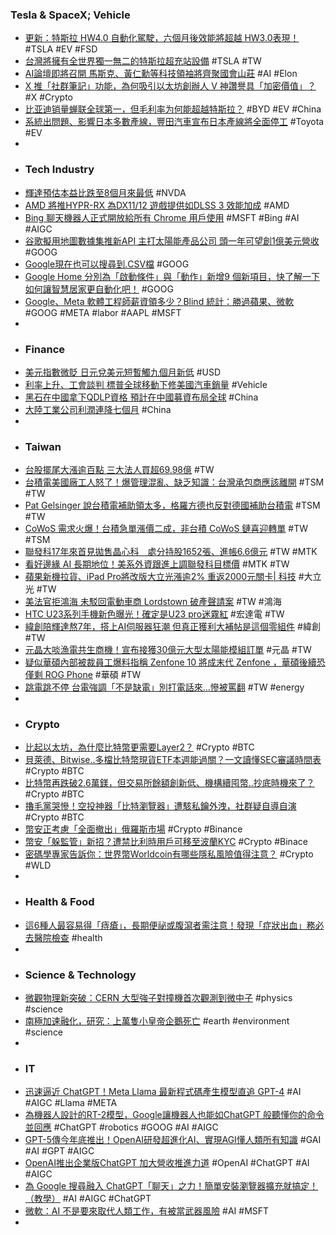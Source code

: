 ### Tesla & SpaceX; Vehicle
- [更新：特斯拉 HW4.0 自動化駕駛，六個月後效能將超越 HW3.0表現！](https://wuangus.cc/tesla-fsd-delayed-push-hw4/) #TSLA #EV #FSD
- [台灣將擁有全世界獨一無二的特斯拉超充站設備](https://technews.tw/2023/08/29/tesla-supercharger-with-monitor-taiwan-only/) #TSLA #TW
- [AI論壇即將召開 馬斯克、黃仁勳等科技領袖將齊聚國會山莊](https://news.cnyes.com/news/id/5305126) #AI #Elon
- [X 推「社群筆記」功能，為何吸引以太坊創辦人 V 神讚譽具「加密價值」？](https://www.inside.com.tw/article/32630-Vitalik-Buterin-X-Community-Notes) #X #Crypto
- [比亚迪销量蝉联全球第一，但毛利率为何能超越特斯拉？](https://gu.qq.com/resources/shy/news/detail-v2/index.html#/?id=nesSN202308291439128211ffca&s=b) #BYD #EV #China
- [系統出問題、影響日本多數產線，豐田汽車宣布日本產線將全面停工](https://news.u-car.com.tw/news/article/75988) #Toyota #EV
-
- ### Tech Industry
- [輝達預估本益比跌至8個月來最低](https://news.cnyes.com/news/id/5305117) #NVDA
- [AMD 將推HYPR-RX 為DX11/12 遊戲提供如DLSS 3 效能加成](https://www.coolaler.com/index/amd-將推-hypr-rx-為-dx11-12-遊戲提供如-dlss-3-效能加成/) #AMD
- [Bing 聊天機器人正式開放給所有 Chrome 用戶使用](https://www.newmobilelife.com/2023/08/29/bing-chat-support-chrome/) #MSFT #Bing #AI #AIGC
- [谷歌擬用地圖數據集推新API 主打太陽能產品公司 頭一年可望創1億美元營收](https://news.cnyes.com/news/id/5305122) #GOOG
- [Google現在也可以搜尋到.CSV檔](https://www.ithome.com.tw/news/158471) #GOOG
- [Google Home 分別為「啟動條件」與「動作」新增9 個新項目，快了解一下如何讓智慧居家更自動化吧！](https://www.kocpc.com.tw/archives/507906) #GOOG
- [Google、Meta 軟體工程師薪資領多少？Blind 統計：勝過蘋果、微軟](https://technews.tw/2023/08/29/what-are-the-pay-bands-for-software-engineers-at-amazon-apple-google-meta-microsoft/) #GOOG #META #labor #AAPL #MSFT
-
- ### Finance
- [美元指數微貶 日元兌美元短暫觸九個月新低](https://m.cnyes.com/news/id/5305114) #USD
- [利率上升、工會談判 標普全球移動下修美國汽車銷量](https://m.cnyes.com/news/id/5305024) #Vehicle
- [黑石在中國拿下QDLP資格 預計在中國募資布局全球](https://news.cnyes.com/news/id/5304474) #China
- [大陸工業公司利潤連降七個月](https://www.epochtimes.com/b5/23/8/28/n14062448.htm) #China
-
- ### Taiwan
- [台股擺尾大漲逾百點 三大法人買超69.98億](https://news.cnyes.com/news/id/5305947) #TW
- [台積電美國廠工人怒了！爆管理混亂、缺乏知識：台灣承包商應該離開](https://www.setn.com/News.aspx?NewsID=1345628) #TSM #TW
- [Pat Gelsinger 說台積電補助領太多，格羅方德也反對德國補助台積電](https://technews.tw/2023/08/29/globalfoundries-also-opposes-german-subsidies-to-tsmc/) #TSM #TW
- [CoWoS 需求火爆！台積急單漲價二成，非台積 CoWoS 鏈喜迎轉單](https://technews.tw/2023/08/29/nvidia-ai-chip-tsmc-and-non-tsmc/) #TW #TSM
- [聯發科17年來首見拋售晶心科　處分持股1652張、進帳6.6億元](https://news.ustv.com.tw/newsdetail/20230829A001019) #TW #MTK
- [看好邊緣 AI 長期地位！美系外資跟進上調聯發科目標價](https://technews.tw/2023/08/29/foreign-investor-see-mediatek-ai/) #MTK #TW
- [蘋果新機拉貨、iPad Pro將改版大立光漲逾2% 重返2000元關卡| 科技](https://news.ustv.com.tw/newsdetail/20230829A001036) #大立光 #TW
- [美法官拒鴻海 未駁回電動車商 Lordstown 破產聲請案](https://money.udn.com/money/story/5599/7400972) #TW #鴻海
- [HTC U23系列手機新色曝光！確定是U23 pro迷霧紅](https://www.sogi.com.tw/articles/htc_u23_pro/6260318) #宏達電 #TW
- [緯創陪輝達熬7年，搭上AI伺服器狂潮 但真正獲利大補帖是這個零組件](https://today.line.me/tw/v2/article/wJQlWRE) #緯創 #TW
- [元晶大啖漁電共生商機！宣布接獲30億元大型太陽能模組訂單](https://news.ustv.com.tw/newsdetail/20230828A001035) #元晶 #TW
- [疑似華碩內部被裁員工爆料指稱 Zenfone 10 將成末代 Zenfone ，華碩後續恐僅剩 ROG Phone](https://www.cool3c.com/article/198112) #華碩 #TW
- [跳電跳不停 台電強調「不是缺電」別打電話來…慘被罵翻](https://tw.news.yahoo.com/跳電跳不停-台電強調-不是缺電-別打電話來-慘被罵翻-055315380.html) #TW #energy
-
- ### Crypto
- [比起以太坊，為什麼比特幣更需要Layer2？](https://www.blocktempo.com/why-bitcoin-needs-layer-2-more-than-ethereum/) #Crypto #BTC
- [貝萊德、Bitwise..多檔比特幣現貨ETF本週能過關？一文讀懂SEC審議時間表](https://www.blocktempo.com/bitcoin-etf-deadlines-loom-again/) #Crypto #BTC
- [比特幣再跌破2.6萬鎂，但交易所餘額創新低、機構續囤幣..抄底時機來了？](https://www.blocktempo.com/btc-falls-below-26000-key-data-for-buying/) #Crypto #BTC
- [擼毛黨哭慘！空投神器「比特瀏覽器」遭駭私鑰外洩，社群疑自導自演](https://www.blocktempo.com/bitbrowser-was-hacked-a-large-number-of-user-wallet-private-keys-leaked/) #Crypto #BTC
- [幣安正考慮「全面撤出」俄羅斯市場](https://blockcast.it/2023/08/29/binance-considers-full-exit-from-russian-market/) #Crypto #Binance
- [幣安「躲監管」新招？遭禁比利時用戶可移至波蘭KYC](https://www.blocktempo.com/belgian-users-evade-regulations-by-migrating-binance-poland/) #Crypto #Binace
- [密碼學專家告訴你：世界幣Worldcoin有哪些隱私風險值得注意？](https://www.blocktempo.com/exploring-worldcoin-privacy-issues/) #Crypto #WLD
-
- ### Health & Food
- [這6種人最容易得「痔瘡」，長期便祕或腹瀉者需注意！發現「症狀出血」務必去醫院檢查](https://www.bella.tw/articles/novelty/41725) #health
-
- ### Science & Technology
- [微觀物理新突破：CERN 大型強子對撞機首次觀測到微中子](https://www.inside.com.tw/article/32641-cern-lhc-neutrinos) #physics #science
- [南極加速融化，研究：上萬隻小皇帝企鵝死亡](https://technews.tw/2023/08/28/emperor-penguins-are-dying/) #earth #environment #science
-
- ### IT
- [迅速逼近 ChatGPT！Meta Llama 最新程式碼產生模型直追 GPT-4](https://technews.tw/2023/08/29/code-llama-open-foundation-models-for-code/) #AI #AIGC #Llama #META
- [為機器人設計的RT-2模型，Google讓機器人也能如ChatGPT 般聽懂你的命令並回應](https://www.techbang.com/posts/108658-googles-rt-2-is-it-a-gpt-3-moment-for-robots) #ChatGPT #robotics #GOOG #AI #AIGC
- [GPT-5傳今年底推出！OpenAI研發超進化AI、實現AGI懂人類所有知識](https://www.nmplus.hk/app/gpt-5-推出日期-openai-agi-cplt2-1124531/) #GAI #AI #GPT #AIGC
- [OpenAI推出企業版ChatGPT 加大營收推進力道](https://news.cnyes.com/news/id/5305105) #OpenAI #ChatGPT #AI #AIGC
- [為 Google 搜尋融入 ChatGPT「聊天」之力！簡單安裝瀏覽器擴充就搞定！（教學）](https://www.kocpc.com.tw/archives/507713) #AI #AIGC #ChatGPT
- [微軟：AI 不是要來取代人類工作，有被當武器風險](https://technews.tw/2023/08/29/ai-needs-human-control-to-avoid-being-weaponized/) #AI #MSFT
-